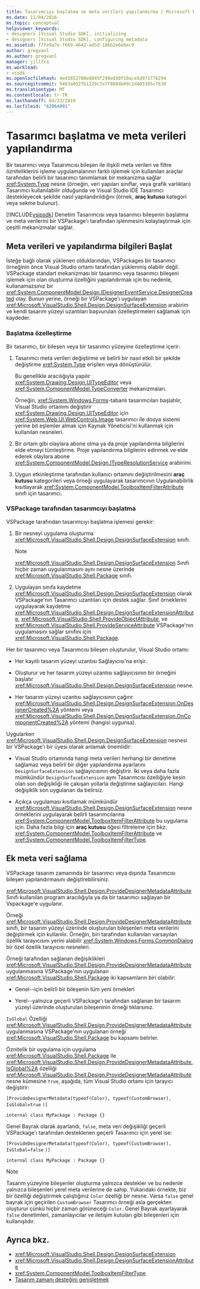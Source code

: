 ```yaml
---
title: Tasarımcıyı başlatma ve meta verileri yapılandırma | Microsoft Docs
ms.date: 11/04/2016
ms.topic: conceptual
helpviewer_keywords:
- designers [Visual Studio SDK], initializing
- designers [Visual Studio SDK], configuring metadata
ms.assetid: f7fe9a7e-f669-4642-ad5d-186b2e6e6ec9
author: gregvanl
ms.author: gregvanl
manager: jillfra
ms.workload:
- vssdk
ms.openlocfilehash: 4ed1852780e8045f298ed30f10ace5d971776294
ms.sourcegitcommit: 94b3a052fb1229c7e7f8804b09c1d403385c7630
ms.translationtype: MT
ms.contentlocale: tr-TR
ms.lasthandoff: 04/23/2019
ms.locfileid: "62864091"
---
```

# <a name="designer-initialization-and-metadata-configuration"></a>Tasarımcı başlatma ve meta verileri yapılandırma

Bir tasarımcı veya Tasarımcısı bileşen ile ilişkili meta verileri ve filtre özniteliklerini işleme uygulamalarının farklı işlemek için kullanılan araçlar tarafından belirli bir tasarımcı tanımlamak bir mekanizma sağlar <xref:System.Type> nesne (örneğin, veri yapıları sınıflar, veya grafik varlıkları) Tasarımcı kullanılabilir olduğunda ve Visual Studio IDE Tasarımcı destekleyecek şekilde nasıl yapılandırıldığını (örnek, **araç kutusu** kategori veya sekme bulunur).

[!INCLUDE[vsipsdk](../extensibility/includes/vsipsdk_md.md)] Denetim Tasarımcısı veya tasarımcı bileşenin başlatma ve meta verilerini bir VSPackage'ı tarafından işlenmesini kolaylaştırmak için çeşitli mekanizmalar sağlar.

## <a name="initialize-metadata-and-configuration-information"></a>Meta verileri ve yapılandırma bilgileri Başlat
 İsteğe bağlı olarak yüklenen olduklarından, VSPackages bir tasarımcı örneğinin önce Visual Studio ortamı tarafından yüklenmiş olabilir değil. VSPackage standart mekanizması bir tasarımcı veya tasarımcı bileşeni işlemek için olan oluşturma özelliğini yapılandırmak için bu nedenle, kullanamazsınız bir <xref:System.ComponentModel.Design.IDesignerEventService.DesignerCreated> olay. Bunun yerine, örneği bir VSPackage'ı uygulayan <xref:Microsoft.VisualStudio.Shell.Design.DesignSurfaceExtension> arabirim ve kendi tasarım yüzeyi uzantıları başvurulan özelleştirmeleri sağlamak için kaydeder.

### <a name="customize-initialization"></a>Başlatma özelleştirme

Bir tasarımcı, bir bileşen veya bir tasarımcı yüzeyine özelleştirme içerir:

1. Tasarımcı meta verileri değiştirme ve belirli bir nasıl etkili bir şekilde değiştirme <xref:System.Type> erişilen veya dönüştürülür.

    Bu genellikle aracılığıyla yapılır <xref:System.Drawing.Design.UITypeEditor> veya <xref:System.ComponentModel.TypeConverter> mekanizmaları.

    Örneğin, <xref:System.Windows.Forms>-tabanlı tasarımcıları başlatılır, Visual Studio ortamını değiştirir <xref:System.Drawing.Design.UITypeEditor> için <xref:System.Web.UI.WebControls.Image> tasarımcı ile dosya sistemi yerine bit eşlemler almak için Kaynak Yöneticisi'ni kullanmak için kullanılan nesneleri.

2. Bir ortam gibi olaylara abone olma ya da proje yapılandırma bilgilerini elde etmeyi tümleştirme. Proje yapılandırma bilgilerini edinmek ve elde ederek olaylara abone <xref:System.ComponentModel.Design.ITypeResolutionService> arabirimi.

3. Uygun etkinleştirme tarafından kullanıcı ortamını değiştirilmesini **araç kutusu** kategorileri veya örneği uygulayarak tasarımcının Uygulanabilirlik kısıtlayarak <xref:System.ComponentModel.ToolboxItemFilterAttribute> sınıfı için tasarımcı.

### <a name="designer-initialization-by-a-vspackage"></a>VSPackage tarafından tasarımcıyı başlatma

VSPackage tarafından tasarımcıyı başlatma işlemesi gerekir:

1. Bir nesneyi uygulama oluşturma <xref:Microsoft.VisualStudio.Shell.Design.DesignSurfaceExtension> sınıfı.

   > [!NOTE]
   > <xref:Microsoft.VisualStudio.Shell.Design.DesignSurfaceExtension> Sınıfı hiçbir zaman uygulanmasını aynı nesne üzerinde <xref:Microsoft.VisualStudio.Shell.Package> sınıfı.

2. Uygulayan sınıfa kaydetme <xref:Microsoft.VisualStudio.Shell.Design.DesignSurfaceExtension> olarak VSPackage'nın Tasarımcı uzantıları için destek sağlar. Sınıf örneklerini uygulayarak kaydetme <xref:Microsoft.VisualStudio.Shell.Design.DesignSurfaceExtensionAttribute>, <xref:Microsoft.VisualStudio.Shell.ProvideObjectAttribute>, ve <xref:Microsoft.VisualStudio.Shell.ProvideServiceAttribute> VSPackage'nın uygulamasını sağlar sınıfını için <xref:Microsoft.VisualStudio.Shell.Package>.

Her bir tasarımcı veya Tasarımcısı bileşen oluşturulur, Visual Studio ortamı:

- Her kayıtlı tasarım yüzeyi uzantısı Sağlayıcısı'na erişir.

- Oluşturur ve her tasarım yüzeyi uzantısı sağlayıcısının bir örneğini başlatır <xref:Microsoft.VisualStudio.Shell.Design.DesignSurfaceExtension> nesne.

- Her tasarım yüzeyi uzantısı sağlayıcısının çağırır <xref:Microsoft.VisualStudio.Shell.Design.DesignSurfaceExtension.OnDesignerCreated%2A> yöntemi veya <xref:Microsoft.VisualStudio.Shell.Design.DesignSurfaceExtension.OnComponentCreated%2A> yöntemi (hangisi uygunsa).

Uygularken <xref:Microsoft.VisualStudio.Shell.Design.DesignSurfaceExtension> nesnesi bir VSPackage'ı bir üyesi olarak anlamak önemlidir:

- Visual Studio ortamında hangi meta verileri herhangi bir denetime sağlamaz veya belirli bir diğer yapılandırma ayarlarını `DesignSurfaceExtension` sağlayıcısının değiştirir. İki veya daha fazla mümkündür `DesignSurfaceExtension` aynı Tasarımcısı özelliğiyle kesin olan son değişikliği ile çakışan yollarla değiştirme sağlayıcıları. Hangi değişiklik son uygulanan da belirsiz.

- Açıkça uygulaması kısıtlamak mümkündür <xref:Microsoft.VisualStudio.Shell.Design.DesignSurfaceExtension> nesne örneklerini uygulayarak belirli tasarımcılarına <xref:System.ComponentModel.ToolboxItemFilterAttribute> bu uygulama için. Daha fazla bilgi için **araç kutusu** öğesi filtreleme için bkz: <xref:System.ComponentModel.ToolboxItemFilterAttribute> ve <xref:System.ComponentModel.ToolboxItemFilterType>.

## <a name="additional-metadata-provisioning"></a>Ek meta veri sağlama

VSPackage tasarım zamanında bir tasarımcı veya dışında Tasarımcısı bileşen yapılandırmasını değiştirebilirsiniz.

<xref:Microsoft.VisualStudio.Shell.Design.ProvideDesignerMetadataAttribute> Sınıfı kullanılan program aracılığıyla ya da bir tasarımcı sağlayan bir Vspackage'e uygulanır.

Örneği <xref:Microsoft.VisualStudio.Shell.Design.ProvideDesignerMetadataAttribute> sınıfı, bir tasarım yüzeyi üzerinde oluşturulan bileşenleri meta verilerini değiştirmek için kullanılır. Örneğin, biri tarafından kullanılan varsayılan özellik tarayıcısını yerini alabilir <xref:System.Windows.Forms.CommonDialog> bir özel özellik tarayıcısı nesneleri.

Örneği tarafından sağlanan değişiklikleri <xref:Microsoft.VisualStudio.Shell.Design.ProvideDesignerMetadataAttribute> uygulanmasına VSPackage'nın uygulanan <xref:Microsoft.VisualStudio.Shell.Package> iki kapsamların biri olabilir:

- Genel--için belirli bir bileşenin tüm yeni örnekleri

- Yerel--yalnızca geçerli VSPackage'ı tarafından sağlanan bir tasarım yüzeyi üzerinde oluşturulan bileşeninin örneği tıklarsınız.

`IsGlobal` Özelliği <xref:Microsoft.VisualStudio.Shell.Design.ProvideDesignerMetadataAttribute> uygulanmasına VSPackage'nın uygulanan örneği <xref:Microsoft.VisualStudio.Shell.Package> bu kapsamı belirler.

Öznitelik bir uygulama için uygulama <xref:Microsoft.VisualStudio.Shell.Package> ile <xref:Microsoft.VisualStudio.Shell.Design.ProvideDesignerMetadataAttribute.IsGlobal%2A> özelliği <xref:Microsoft.VisualStudio.Shell.Design.ProvideDesignerMetadataAttribute> nesne kümesine `true`, aşağıda, tüm Visual Studio ortamı için tarayıcı değiştirir:

`[ProvideDesignerMetadata(typeof(Color), typeof(CustomBrowser),`   `IsGlobal=true`  `)]`

`internal class MyPackage : Package {}`

Genel Bayrak olarak ayarlandı, `false`, meta veri değişikliği geçerli VSPackage'ı tarafından desteklenen geçerli Tasarımcı için yerel ise:

`[ProvideDesignerMetadata(typeof(Color), typeof(CustomBrowser),`   `IsGlobal=false`  `)]`

`internal class MyPackage : Package {}`

> [!NOTE]
> Tasarım yüzeyine bileşenler oluşturma yalnızca destekler ve bu nedenle yalnızca bileşenleri yerel meta verilerine de sahip. Yukarıdaki örnekte, biz bir özelliği değiştirmek çalıştığınız `Color` özelliği bir nesne. Varsa `false` genel bayrak için geçirilen `CustomBrowser` Tasarımcı örneği asla gerçekten oluşturur çünkü hiçbir zaman görüneceği `Color`. Genel Bayrak ayarlayarak `false` denetimleri, zamanlayıcılar ve iletişim kutuları gibi bileşenleri için kullanışlıdır.

## <a name="see-also"></a>Ayrıca bkz.

- <xref:Microsoft.VisualStudio.Shell.Design.DesignSurfaceExtension>
- <xref:Microsoft.VisualStudio.Shell.Design.DesignSurfaceExtensionAttribute>
- <xref:System.ComponentModel.ToolboxItemFilterType>
- [Tasarım zamanı desteğini genişletmek](https://msdn.microsoft.com/Library/d6ac8a6a-42fd-4bc8-bf33-b212811297e2)